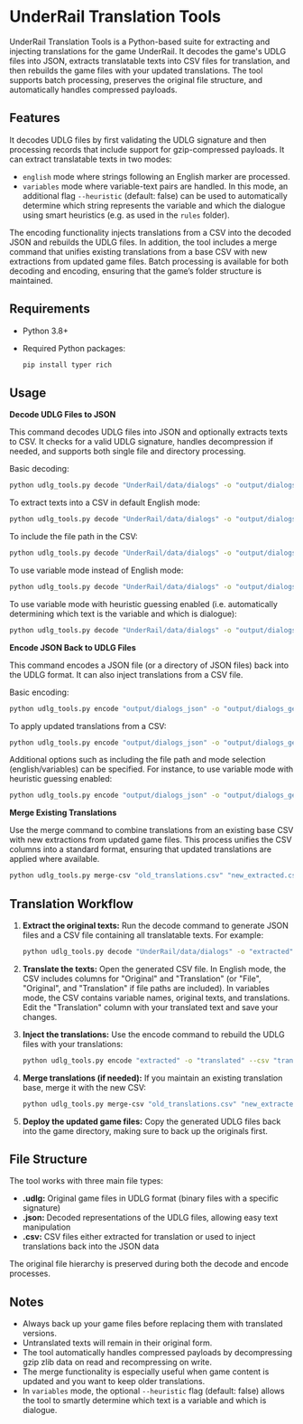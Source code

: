 # UnderRail Translation Tools

UnderRail Translation Tools is a Python-based suite for extracting and injecting translations for the game UnderRail. It decodes the game's UDLG files into JSON, extracts translatable texts into CSV files for translation, and then rebuilds the game files with your updated translations. The tool supports batch processing, preserves the original file structure, and automatically handles compressed payloads.

## Features

It decodes UDLG files by first validating the UDLG signature and then processing records that include support for gzip-compressed payloads. It can extract translatable texts in two modes:

- `english` mode where strings following an English marker are processed.
- `variables` mode where variable-text pairs are handled. In this mode, an additional flag `--heuristic` (default: false) can be used to automatically determine which string represents the variable and which the dialogue using smart heuristics (e.g. as used in the `rules` folder).

The encoding functionality injects translations from a CSV into the decoded JSON and rebuilds the UDLG files. In addition, the tool includes a merge command that unifies existing translations from a base CSV with new extractions from updated game files. Batch processing is available for both decoding and encoding, ensuring that the game’s folder structure is maintained.

## Requirements

- Python 3.8+
- Required Python packages:

  ```bash
  pip install typer rich
  ```

## Usage

**Decode UDLG Files to JSON**

This command decodes UDLG files into JSON and optionally extracts texts to CSV. It checks for a valid UDLG signature, handles decompression if needed, and supports both single file and directory processing.

Basic decoding:

```bash
python udlg_tools.py decode "UnderRail/data/dialogs" -o "output/dialogs_json"
```

To extract texts into a CSV in default English mode:

```bash
python udlg_tools.py decode "UnderRail/data/dialogs" -o "output/dialogs_json" --csv
```

To include the file path in the CSV:

```bash
python udlg_tools.py decode "UnderRail/data/dialogs" -o "output/dialogs_json" --csv --include-file
```

To use variable mode instead of English mode:

```bash
python udlg_tools.py decode "UnderRail/data/dialogs" -o "output/dialogs_json" --csv -m "variables"
```

To use variable mode with heuristic guessing enabled (i.e. automatically determining which text is the variable and which is dialogue):

```bash
python udlg_tools.py decode "UnderRail/data/dialogs" -o "output/dialogs_json" --csv -m "variables" --heuristic
```

**Encode JSON Back to UDLG Files**

This command encodes a JSON file (or a directory of JSON files) back into the UDLG format. It can also inject translations from a CSV file.

Basic encoding:

```bash
python udlg_tools.py encode "output/dialogs_json" -o "output/dialogs_generated"
```

To apply updated translations from a CSV:

```bash
python udlg_tools.py encode "output/dialogs_json" -o "output/dialogs_generated" --csv "translations.csv"
```

Additional options such as including the file path and mode selection (english/variables) can be specified. For instance, to use variable mode with heuristic guessing enabled:

```bash
python udlg_tools.py encode "output/dialogs_json" -o "output/dialogs_generated" --csv "translations.csv" --include-file -m "variables" --heuristic
```

**Merge Existing Translations**

Use the merge command to combine translations from an existing base CSV with new extractions from updated game files. This process unifies the CSV columns into a standard format, ensuring that updated translations are applied where available.

```bash
python udlg_tools.py merge-csv "old_translations.csv" "new_extracted.csv" "merged_output.csv"
```

## Translation Workflow

1. **Extract the original texts:**
   Run the decode command to generate JSON files and a CSV file containing all translatable texts. For example:

   ```bash
   python udlg_tools.py decode "UnderRail/data/dialogs" -o "extracted" --csv
   ```

2. **Translate the texts:**
   Open the generated CSV file. In English mode, the CSV includes columns for "Original" and "Translation" (or "File", "Original", and "Translation" if file paths are included). In variables mode, the CSV contains variable names, original texts, and translations. Edit the "Translation" column with your translated text and save your changes.

3. **Inject the translations:**
   Use the encode command to rebuild the UDLG files with your translations:

   ```bash
   python udlg_tools.py encode "extracted" -o "translated" --csv "translations.csv"
   ```

4. **Merge translations (if needed):**
   If you maintain an existing translation base, merge it with the new CSV:

   ```bash
   python udlg_tools.py merge-csv "old_translations.csv" "new_extracted.csv" "merged_output.csv"
   ```

5. **Deploy the updated game files:**
   Copy the generated UDLG files back into the game directory, making sure to back up the originals first.

## File Structure

The tool works with three main file types:

- **.udlg:** Original game files in UDLG format (binary files with a specific signature)
- **.json:** Decoded representations of the UDLG files, allowing easy text manipulation
- **.csv:** CSV files either extracted for translation or used to inject translations back into the JSON data

The original file hierarchy is preserved during both the decode and encode processes.

## Notes

- Always back up your game files before replacing them with translated versions.
- Untranslated texts will remain in their original form.
- The tool automatically handles compressed payloads by decompressing gzip zlib data on read and recompressing on write.
- The merge functionality is especially useful when game content is updated and you want to keep older translations.
- In `variables` mode, the optional `--heuristic` flag (default: false) allows the tool to smartly determine which text is a variable and which is dialogue.
